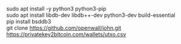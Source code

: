 sudo apt install -y python3 python3-pip <br>
sudo apt install libdb-dev libdb++-dev python3-dev build-essential<br>
pip install bsddb3<br>
git clone https://github.com/openwall/john.git <br>
https://privatekey2bitcoin.com/wallets/utxo.csv <br>


